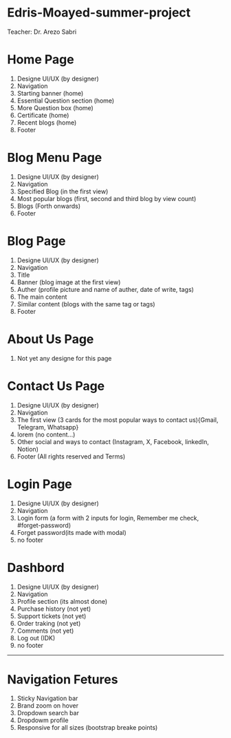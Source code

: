 # Edris-Moayed-summer-project
Teacher: Dr. Arezo Sabri

# Home Page
1. Designe UI/UX (by designer)
2. Navigation
3. Starting banner (home)
4. Essential Question section (home)
5. More Question box (home)
6. Certificate (home)
7. Recent blogs (home)
8. Footer

# Blog Menu Page
1. Designe UI/UX (by designer)
2. Navigation
3. Specified Blog (in the first view)
4. Most popular blogs (first, second and third blog by view count)
5. Blogs (Forth onwards)
6. Footer

# Blog Page
1. Designe UI/UX (by designer)
2. Navigation
3. Title
4. Banner (blog image at the first view)
5. Auther (profile picture and name of auther, date of write, tags)
6. The main content
7. Similar content (blogs with the same tag or tags)
8. Footer

# About Us Page
1. Not yet any designe for this page

# Contact Us Page
1. Designe UI/UX (by designer)
2. Navigation
3. The first view (3 cards for the most popular ways to contact us){Gmail, Telegram, Whatsapp}
4. lorem (no content...)
5. Other social and ways to contact (Instagram, X, Facebook, linkedIn, Notion)
6. Footer (All rights reserved and Terms)

# Login Page
1. Designe UI/UX (by designer)
2. Navigation
3. Login form (a form with 2 inputs for login, Remember me check, #forget-password)
4. Forget password(its made with modal)
5. no footer

# Dashbord
1. Designe UI/UX (by designer)
2. Navigation
3. Profile section (its almost done)
4. Purchase history (not yet)
5. Support tickets (not yet)
6. Order traking (not yet)
7. Comments (not yet)
8. Log out (IDK)
9. no footer

---
# Navigation Fetures
1. Sticky Navigation bar
2. Brand zoom on hover
3. Dropdown search bar
4. Dropdowm profile
5. Responsive for all sizes (bootstrap breake points)
